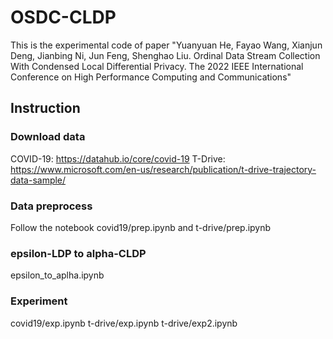 # OSDC-CLDP
This is the experimental code of paper "Yuanyuan He, Fayao Wang, Xianjun Deng, Jianbing Ni, Jun Feng, Shenghao Liu. Ordinal Data Stream Collection With Condensed Local Differential Privacy. The 2022 IEEE International Conference on High Performance Computing and Communications"

## Instruction
### Download data
COVID-19: https://datahub.io/core/covid-19
T-Drive: https://www.microsoft.com/en-us/research/publication/t-drive-trajectory-data-sample/

### Data preprocess
Follow the notebook covid19/prep.ipynb and t-drive/prep.ipynb

### epsilon-LDP to alpha-CLDP
epsilon_to_aplha.ipynb

### Experiment
covid19/exp.ipynb
t-drive/exp.ipynb
t-drive/exp2.ipynb
